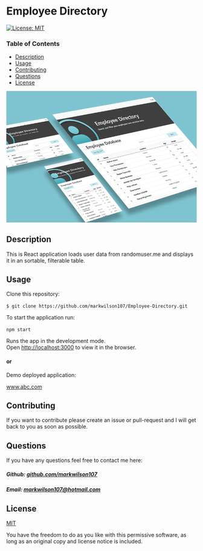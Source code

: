 # Employee Directory

[![License: MIT](https://img.shields.io/badge/License-MIT-yellow.svg)](https://opensource.org/licenses/MIT)

### Table of Contents

- [Description](#description)
- [Usage](#usage)
- [Contributing](#contributing)
- [Questions](#questions)
- [License](#license)

 ![Image of Application](https://github.com/markwilson107/Employee-Directory/blob/main/images/application-image.png)

## Description

This is React application loads user data from randomuser.me and displays it in an sortable, filterable table.

## Usage

Clone this repository:

`$ git clone https://github.com/markwilson107/Employee-Directory.git`

To start the application run:

`npm start`

Runs the app in the development mode.\
Open [http://localhost:3000](http://localhost:3000) to view it in the browser.

#### or

Demo deployed application:

www.abc.com

## Contributing

If you want to contribute please create an issue or pull-request and I will get back to you as soon as possible.

## Questions

If you have any questions feel free to contact me here:

 ##### Github: [github.com/markwilson107](https://github.com/markwilson107)

 ##### Email: [markwilson107@hotmail.com](mailto:markashwilson@gmail.com?subject=[GitHub])

## License

[MIT](https://opensource.org/licenses/MIT)

You have the freedom to do as you like with this permissive software, as long as an original copy and license notice is included.

